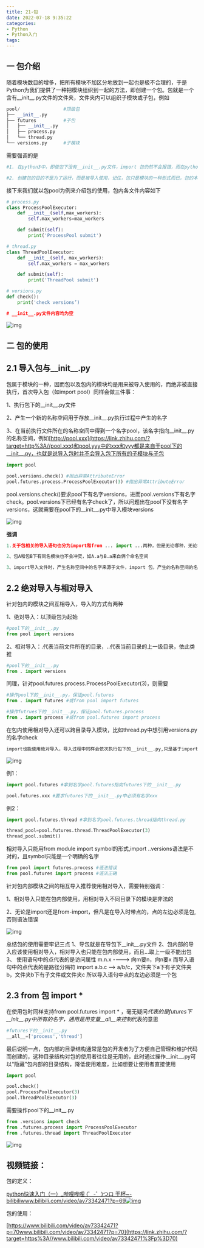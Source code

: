 ```yaml
---
title: 21-包
date: 2022-07-18 9:35:22
categories:
- Python
- Python入门
tags:
---
```


## 一 包介绍

随着模块数目的增多，把所有模块不加区分地放到一起也是极不合理的，于是Python为我们提供了一种把模块组织到一起的方法，即创建一个包。包就是一个含有__init__.py文件的文件夹，文件夹内可以组织子模块或子包，例如

```python
pool/                #顶级包
├── __init__.py     
├── futures          #子包
│   ├── __init__.py
│   ├── process.py
│   └── thread.py
└── versions.py      #子模块
```

需要强调的是

```python
#1. 在python3中，即使包下没有__init__.py文件，import 包仍然不会报错，而在python2中，包下一定要有该文件，否则import 包报错

#2. 创建包的目的不是为了运行，而是被导入使用，记住，包只是模块的一种形式而已，包的本质就是一种模
```

接下来我们就以包pool为例来介绍包的使用，包内各文件内容如下

```python
# process.py
class ProcessPoolExecutor:
    def __init__(self,max_workers):
        self.max_workers=max_workers

    def submit(self):
        print('ProcessPool submit')

# thread.py
class ThreadPoolExecutor:
    def __init__(self, max_workers):
        self.max_workers = max_workers

    def submit(self):
        print('ThreadPool submit')

# versions.py
def check():
    print('check versions’)

# __init__.py文件内容均为空
```

![img](https://pic4.zhimg.com/80/v2-5dd50856f36ac71d32e384a0c9cb514f_720w.jpg)

## 二 包的使用

## 2.1 导入包与__init__.py

包属于模块的一种，因而包以及包内的模块均是用来被导入使用的，而绝非被直接执行，首次导入包（如import pool）同样会做三件事：

1、执行包下的__init__.py文件

2、产生一个新的名称空间用于存放__init__.py执行过程中产生的名字

3、在当前执行文件所在的名称空间中得到一个名字pool，该名字指向__init__.py的名称空间，例如[http://pool.xxx](https://link.zhihu.com/?target=http%3A//pool.xxx)和pool.yyy中的xxx和yyy都是来自于pool下的__init__.py，也就是说导入包时并不会导入包下所有的子模块与子包

```python
import pool

pool.versions.check() #抛出异常AttributeError
pool.futures.process.ProcessPoolExecutor(3) #抛出异常AttributeError
```

pool.versions.check()要求pool下有名字versions，进而pool.versions下有名字check。pool.versions下已经有名字check了，所以问题出在pool下没有名字versions，这就需要在pool下的__init__.py中导入模块versions

![img](https://pic3.zhimg.com/80/v2-08c7810c490572e8aed0d3dccfb2eb26_720w.jpg)

**强调**

```python
1.关于包相关的导入语句也分为import和from ... import ...两种，但是无论哪种，无论在什么位置，在导入时都必须遵循一个原则：凡是在导入时带点的，点的左边都必须是一个包，否则非法。可以带有一连串的点，如import 顶级包.子包.子模块,但都必须遵循这个原则。但对于导入后，在使用时就没有这种限制了，点的左边可以是包,模块，函数，类(它们都可以用点的方式调用自己的属性)。

2、包A和包B下有同名模块也不会冲突，如A.a与B.a来自俩个命名空间

3、import导入文件时，产生名称空间中的名字来源于文件，import 包，产生的名称空间的名字同样来源于文件，即包下的__init__.py，导入包本质就是在导入该文件
```

## 2.2 绝对导入与相对导入

针对包内的模块之间互相导入，导入的方式有两种

1、绝对导入：以顶级包为起始

```python
#pool下的__init__.py
from pool import versions
```

2、相对导入：.代表当前文件所在的目录，..代表当前目录的上一级目录，依此类推

```python
#pool下的__init__.py
from . import versions
```

同理，针对pool.futures.process.ProcessPoolExecutor(3)，则需要

```python
#操作pool下的__init__.py，保证pool.futures
from . import futures #或from pool import futures

#操作futrues下的__init__.py，保证pool.futures.process
from . import process #或from pool.futures import process
```

在包内使用相对导入还可以跨目录导入模块，比如thread.py中想引用versions.py的名字check

```python
import也能使用绝对导入，导入过程中同样会依次执行包下的__init__.py,只是基于import导入的结果，使用时必须加上该前缀
```

![img](https://pic4.zhimg.com/80/v2-0d72cc18ba9ff316c955509c82222653_720w.jpg)

例1：

```python
import pool.futures #拿到名字pool.futures指向futures下的__init__.py

pool.futures.xxx #要求futures下的__init__.py中必须有名字xxx
```

例2：

```python
import pool.futures.thread #拿到名字pool.futures.thread指向thread.py

thread_pool=pool.futures.thread.ThreadPoolExecutor(3)
thread_pool.submit()
```

相对导入只能用from module import symbol的形式,import ..versions语法是不对的，且symbol只能是一个明确的名字

```python
from pool import futures.process #语法错误
from pool.futures import process #语法正确
```

针对包内部模块之间的相互导入推荐使用相对导入，需要特别强调：

1、相对导入只能在包内部使用，用相对导入不同目录下的模块是非法的

2、无论是import还是from-import，但凡是在导入时带点的，点的左边必须是包,否则语法错误

![img](https://pic4.zhimg.com/80/v2-833bff5bca842734b92acebb8d524e03_720w.jpg)

总结包的使用需要牢记三点
1、导包就是在导包下__init__.py文件
2、包内部的导入应该使用相对导入，相对导入也只能在包内部使用，而且...取上一级不能出包
3、
使用语句中的点代表的是访问属性
m.n.x ----> 向m要n，向n要x
而导入语句中的点代表的是路径分隔符
import a.b.c --> a/b/c，文件夹下a下有子文件夹b，文件夹b下有子文件或文件夹c
所以导入语句中点的左边必须是一个包

## 2.3 from 包 import *

 在使用包时同样支持from pool.futures import * ，毫无疑问*代表的是futures下__init__.py中所有的名字，通用是用变量__all__来控制*代表的意思

```python
#futures下的__init__.py
__all__=['process','thread']
```

 最后说明一点，包内部的目录结构通常是包的开发者为了方便自己管理和维护代码而创建的，这种目录结构对包的使用者往往是无用的，此时通过操作__init__.py可以“隐藏”包内部的目录结构，降低使用难度，比如想要让使用者直接使用

```python
import pool

pool.check()
pool.ProcessPoolExecutor(3)
pool.ThreadPoolExecutor(3)
```

需要操作pool下的__init__.py

```python
from .versions import check
from .futures.process import ProcessPoolExecutor
from .futures.thread import ThreadPoolExecutor
```

![img](https://pic1.zhimg.com/80/v2-6c06f350e2f63e5e46e0fc59062dc6ac_720w.jpg)

## 视频链接：

包的定义：

[python快速入门（一）_哔哩哔哩 (゜-゜)つロ 干杯~-bilibiliwww.bilibili.com/video/av73342471?p=69![img](https://pic4.zhimg.com/v2-c64ada0dd06d0c57ed905be65d17acb7_180x120.jpg)](https://link.zhihu.com/?target=https%3A//www.bilibili.com/video/av73342471%3Fp%3D69)

包的使用：

[https://www.bilibili.com/video/av73342471?p=70www.bilibili.com/video/av73342471?p=70](https://link.zhihu.com/?target=https%3A//www.bilibili.com/video/av73342471%3Fp%3D70)